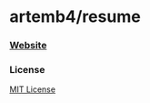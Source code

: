 # artemb4/resume

### [Website](http://artemb4.github.io/resume)

### License

[MIT License](https://github.com/artemb4/resume/blob/gh-pages/LICENSE)
